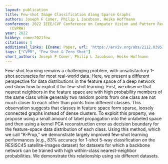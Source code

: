 ```yaml
---
layout: publication
title: Few-shot Image Classification Along Sparse Graphs
authors: Joseph F Comer, Philip L Jacobson, Heiko Hoffmann
conference: 2022 IEEE/CVF Conference on Computer Vision and Pattern Recognition Workshops
  (CVPRW)
year: 2022
bibkey: comer2021few
citations: 1
additional_links: [{name: Paper, url: 'https://arxiv.org/abs/2112.03951'}]
tags: ["CVPR", "Few Shot & Zero Shot"]
short_authors: Joseph F Comer, Philip L Jacobson, Heiko Hoffmann
---
```

Few-shot learning remains a challenging problem, with unsatisfactory 1-shot
accuracies for most real-world data. Here, we present a different perspective
for data distributions in the feature space of a deep network and show how to
exploit it for few-shot learning. First, we observe that nearest neighbors in
the feature space are with high probability members of the same class while
generally two random points from one class are not much closer to each other
than points from different classes. This observation suggests that classes in
feature space form sparse, loosely connected graphs instead of dense clusters.
To exploit this property, we propose using a small amount of label propagation
into the unlabeled space and then using a kernel PCA reconstruction error as
decision boundary for the feature-space data distribution of each class. Using
this method, which we call "K-Prop," we demonstrate largely improved few-shot
learning performances (e.g., 83% accuracy for 1-shot 5-way classification on
the RESISC45 satellite-images dataset) for datasets for which a backbone
network can be trained with high within-class nearest-neighbor probabilities.
We demonstrate this relationship using six different datasets.